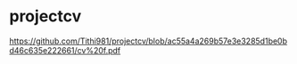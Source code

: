 # projectcv 
https://github.com/Tithi981/projectcv/blob/ac55a4a269b57e3e3285d1be0bd46c635e222661/cv%20f.pdf
